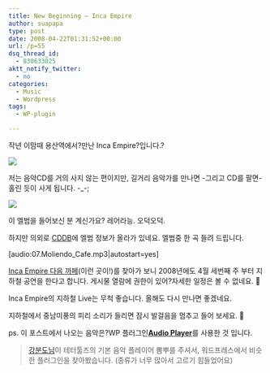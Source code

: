 ```yaml
---
title: New Beginning – Inca Empire
author: suapapa
type: post
date: 2008-04-22T01:31:52+00:00
url: /p=55
dsq_thread_id:
  - 830633025
aktt_notify_twitter:
  - no
categories:
  - Music
  - Wordpress
tags:
  - WP-plugin

---
```

작년 이맘때 용산역에서?만난 Inca Empire?입니다.?

![](https://asset.homin.dev/blog/2008/04/imgp8142.jpg)



저는 음악CD를 거의 사지 않는 편이지만, 길거리 음악가를 만나면 -그리고 CD를 팔면- 홀린 듯이 사게 됩니다. -_-;

![](https://asset.homin.dev/blog/2008/04/imgp9397.jpg)

이 엘범을 들어보신 분 계신가요? 레어라능. 오덕오덕.

하지만 의외로 [CDDB](http://en.wikipedia.org/wiki/CDDB)에 엘범 정보가 올라가 있네요. 엘범중 한 곡 들려 드립니다.

[audio:07.Moliendo_Cafe.mp3|autostart=yes]

[Inca Empire 다음 까페](http://cafe.daum.net/incaempire)(이런 곳이!)를 찾아가 보니 2008년에도 4월 세번째 주 부터 지하철 공연을 한다고 합니다. 게시물 열람에 권한이 있어?자세한 일정은 볼 수 없네요. 🙁

Inca Empire의 지하철 Live는 무척 좋습니다. 올해도 다시 만나면 좋겠네요.

지하철에서 중남미풍의 피리 소리가 들리면 잠시 발걸음을 멈추고 들어 보세요. 🙂

ps. 이 포스트에서 나오는 음악은?WP 플러그인[<strong>Audio Player</strong>](http://wordpress.org/extend/plugins/audio-player/#post-24)를 사용한 것 입니다.

> [강분도님](http://bundo.tistory.com/)이 테터툴즈의 기본 음악 플레이어 뽐뿌를 주셔서, 워드프레스에서 비슷한 플러그인을 찾아봤습니다. (종류가 너무 많아서 고르기 힘들었어요)